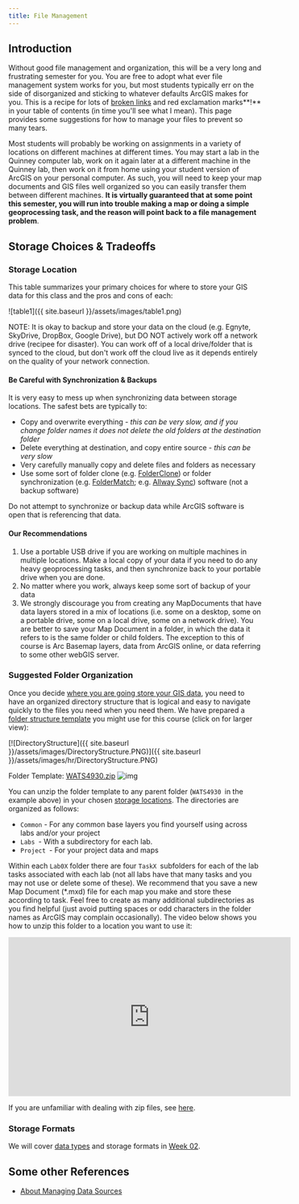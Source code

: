 ```yaml
---
title: File Management
---
```


## Introduction

Without good file management and organization, this will be a very long and frustrating semester for you. You are free to adopt what ever file management system works for you, but most students typically err on the side of disorganized and sticking to whatever defaults ArcGIS makes for you. This is a recipe for lots of [broken links](http://resources.arcgis.com/en/help/main/10.2/index.html#//00s500000020000000) and red exclamation marks**!**  in your table of contents (in time you'll see what I mean). This page provides some suggestions for how to manage your files to prevent so many tears.

Most students will probably be working on assignments in a variety of locations on different machines at different times. You may start a lab in the Quinney computer lab, work on it again later at a different machine in the Quinney lab, then work on it from home using your student version of ArcGIS on your personal computer. As such, you will need to keep your map documents and GIS files well organized so you can easily transfer them between different machines. **It is virtually guaranteed that at some point this semester, you will run into trouble making a map or doing a simple geoprocessing task, and the reason will point back to a file management problem**. 

## Storage Choices & Tradeoffs

### Storage Location

This table summarizes your primary choices for where to store your GIS data for this class and the pros and cons of each: 

![table1]({{ site.baseurl }}/assets/images/table1.png)

NOTE: It is okay to backup and store your data on the cloud (e.g. Egnyte, SkyDrive, DropBox, Google Drive), but DO NOT actively work off a network drive (recipee for disaster). You can work off of a local drive/folder that is synced to the cloud, but don't work off the cloud live as it depends entirely on the quality of your network connection.

#### Be Careful with Synchronization & Backups

It is very easy to mess up when synchronizing data between storage locations. The safest bets are typically to:

- Copy and overwrite everything - *this can be very slow, and if you change folder names it does not delete the old folders at the destination folder*
- Delete everything at destination, and copy entire source - *this can be very slow*
- Very carefully manually copy and delete files and folders as necessary
- Use some sort of folder clone (e.g. [FolderClone](http://www.folderclone.com/fcinfo.htm#standard)) or folder synchronization (e.g. [FolderMatch](http://www.foldermatch.com/); e.g. [Allway Sync](http://allwaysync.com/)) software (not a backup software)

Do not attempt to synchronize or backup data while ArcGIS software is open that is referencing that data. 

#### Our Recommendations

1. Use a portable USB drive if you are working on multiple machines in multiple locations. Make a local copy of your data if you need to do any heavy geoprocessing tasks, and then synchronize back to your portable drive when you are done.
2. No matter where you work, always keep some sort of backup of your data
3. We strongly discourage you from creating any MapDocuments that have data layers stored in a mix of locations (i.e. some on a desktop, some on a portable drive, some on a local drive, some on a network drive). You are better to save your Map Document in a folder, in which the data it refers to is the same folder or child folders. The exception to this of course is Arc Basemap layers, data from ArcGIS online, or data referring to some other webGIS server. 

### Suggested Folder Organization

Once you decide [where you are going store your GIS data](http://gis.joewheaton.org/assignments/labs/lab01/getting-organized-and-oriented/file-management#TOC-Storage-Location), you need to have an organized directory structure that is logical and easy to navigate quickly to the files you need when you need them. We have prepared a [folder structure template](http://etal.usu.edu/Courses/GIS/2013/Other/WATS_4930_6920.zip) you might use for this course (click on for larger view):

[![DirectoryStructure]({{ site.baseurl }}/assets/images/DirectoryStructure.PNG)]({{ site.baseurl }}/assets/images/hr/DirectoryStructure.PNG)

Folder Template: [WATS4930.zip](http://etal.usu.edu/Courses/GIS/2013/Other/WATS_4930_6920.zip) ![img](http://gis.joewheaton.org/_/rsrc/1294542586979/assignments/labs/lab01/getting-organized-and-oriented/file-management/zip_icon.gif)

You can unzip the folder template to any parent folder (`WATS4930 `in the example above) in your chosen [storage locations](http://gis.joewheaton.org/assignments/labs/lab01/getting-organized-and-oriented/file-management#TOC-Storage-Location). The directories are organized as follows:

- `Common` - For any common base layers you find yourself using across labs and/or your project
- `Labs `- With a subdirectory for each lab.
- `Project `- For your project data and maps

Within each `Lab0X` folder there are four `TaskX `subfolders for each of the lab tasks associated with each lab (not all labs have that many tasks and you may not use or delete some of these). We recommend that you save a new Map Document (*.mxd) file for each map you make and store these according to task. Feel free to create as many additional subdirectories as you find helpful (just avoid putting spaces or odd characters in the folder names as ArcGIS may complain occasionally). The video below shows you how to unzip this folder to a location you want to use it:

<iframe width="560" height="315" src="https://www.youtube.com/embed/LFCjQJB8KRU" frameborder="0" allowfullscreen></iframe>

If you are unfamiliar with dealing with zip files, see [here](http://www.ehow.com/how_6859846_unzip-tutorial.html). 

### Storage Formats

We will cover [data types](http://gis.joewheaton.org/topics/digitalmaps/more-about-file-types) and storage formats in [Week 02](http://gis.joewheaton.org/topics/digitalmaps).

## Some other References

- [About Managing Data Sources](http://help.arcgis.com/en/arcgisdesktop/10.0/help/index.html#/About_managing_data_sources/000s00000008000000/)

